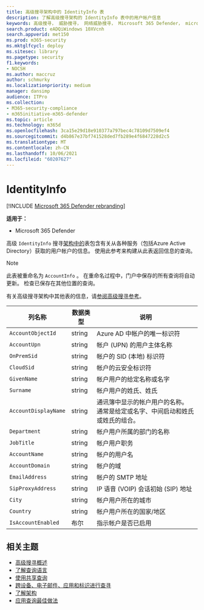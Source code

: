 ```yaml
---
title: 高级搜寻架构中的 IdentityInfo 表
description: 了解高级搜寻架构的 IdentityInfo 表中的用户帐户信息
keywords: 高级搜寻， 威胁搜寻， 网络威胁搜寻， Microsoft 365 Defender， microsoft 365， m365， 搜索， 查询， 遥测， 架构参考， kusto， 表格， 列， 数据类型， 说明， AccountInfo， IdentityInfo， 帐户
search.product: eADQiWindows 10XVcnh
search.appverid: met150
ms.prod: m365-security
ms.mktglfcycl: deploy
ms.sitesec: library
ms.pagetype: security
f1.keywords:
- NOCSH
ms.author: maccruz
author: schmurky
ms.localizationpriority: medium
manager: dansimp
audience: ITPro
ms.collection:
- M365-security-compliance
- m365initiative-m365-defender
ms.topic: article
ms.technology: m365d
ms.openlocfilehash: 3ca15e29d18e910377a797bec4c78109d7509ef4
ms.sourcegitcommit: d4b867e37bf741528ded7fb289e4f6847228d2c5
ms.translationtype: MT
ms.contentlocale: zh-CN
ms.lasthandoff: 10/06/2021
ms.locfileid: "60207627"
---
```

# <a name="identityinfo"></a>IdentityInfo

[!INCLUDE [Microsoft 365 Defender rebranding](../includes/microsoft-defender.md)]


**适用于：**
- Microsoft 365 Defender

高级 `IdentityInfo` 搜寻[架构中的](advanced-hunting-overview.md)表包含有关从各种服务（包括Azure Active Directory）获取的用户帐户的信息。 使用此参考来构建从此表返回信息的查询。

>[!NOTE]
>此表被重命名为 `AccountInfo` 。 在重命名过程中，门户中保存的所有查询将自动更新。 检查已保存在其他位置的查询。

有关高级搜寻架构中其他表的信息，请[参阅高级搜寻参考](advanced-hunting-schema-tables.md)。

| 列名称 | 数据类型 | 说明 |
|-------------|-----------|-------------|
| `AccountObjectId` | string | Azure AD 中帐户的唯一标识符 |
| `AccountUpn` | string | 帐户 (UPN) 的用户主体名称 |
| `OnPremSid` | string | 帐户的 SID (本地) 标识符 |
| `CloudSid` | string | 帐户的云安全标识符 |
| `GivenName` | string | 帐户用户的给定名称或名字 |
| `Surname` | string | 帐户用户的姓氏、姓氏 |
| `AccountDisplayName` | string | 通讯簿中显示的帐户用户的名称。 通常是给定或名字、中间启动和姓氏或姓氏的组合。 |
| `Department` | string | 帐户用户所属的部门的名称 |
| `JobTitle` | string | 帐户用户职务 |
| `AccountName` | string | 帐户的用户名 |
| `AccountDomain` | string | 帐户的域 |
| `EmailAddress` | string | 帐户的 SMTP 地址 |
| `SipProxyAddress` | string | IP 语音 (VOIP) 会话初始 (SIP) 地址 |
| `City` | string | 帐户用户所在的城市 |
| `Country` | string | 帐户用户所在的国家/地区 |
| `IsAccountEnabled` | 布尔 | 指示帐户是否已启用 |

## <a name="related-topics"></a>相关主题
- [高级搜寻概述](advanced-hunting-overview.md)
- [了解查询语言](advanced-hunting-query-language.md)
- [使用共享查询](advanced-hunting-shared-queries.md)
- [跨设备、电子邮件、应用和标识进行查寻](advanced-hunting-query-emails-devices.md)
- [了解架构](advanced-hunting-schema-tables.md)
- [应用查询最佳做法](advanced-hunting-best-practices.md)
